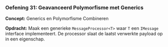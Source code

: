 ### Oefening 31: Geavanceerd Polymorfisme met Generics
**Concept:** Generics en Polymorfisme Combineren

**Opdracht:** Maak een generieke `MessageProcessor<T>` waar `T` een `IMessage` interface implementeert. De processor slaat de laatst verwerkte payload op in een eigenschap.